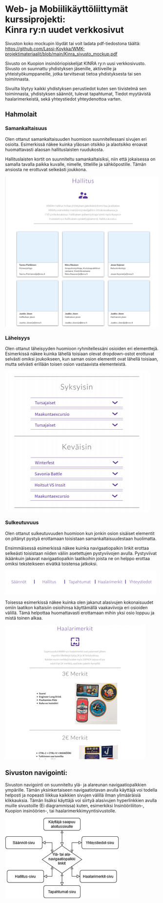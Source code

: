 # Web- ja Mobiilikäyttöliittymät kurssiprojekti: <br>Kinra ry:n uudet verkkosivut

Sivuston koko mockupin löydät tai voit ladata pdf-tiedostona täältä: <br>
https://github.com/Lassi-Koykka/WMK-projektimateriaalit/blob/main/Kinra_sivusto_mockup.pdf

Sivusto on Kuopion insinööriopiskelijat KINRA ry:n uusi verkkosivusto. Sivusto on suunnattu yhdistyksen jäsenille, aktiiveille ja yhteistyökumppaneille, jotka tarvitsevat tietoa yhdistyksesta tai sen toiminnasta.

Sivuilta löytyy kaikki yhdistyksen perustiedot kuten sen tiivistelmä sen toiminnasta, yhdistyksen säännöt, tulevat tapahtumat, Tiedot myytävistä haalarimerkeistä, sekä yhteystiedot yhteydenottoa varten.

## Hahmolait

### Samankaltaisuus
Olen ottanut samankaltaisuuden huomioon suunnitellessani sivujen eri osioita. Esimerkissä näkee kuinka yläosan otsikko ja alaotsikko eroavat huomattavasti alaosan hallituslaisten ruudukosta. 

Hallituslaisten kortit on suunniteltu samankaltaisiksi, niin että jokaisessa on samalla tavalla paikka kuvalle, nimelle, tittelille ja sähköpostille. Tämän ansiosta ne erottuvat selkeästi joukkona.

![Esimerkki samankaltaisuudesta][samankaltaisuus]


### Läheisyys
Olen ottanut läheisyyden huomioon ryhmitellessäni osioiden eri elementtejä. Esimerkissä näkee kuinka lähellä toisiaan olevat dropdown-ostot erottuvat selvästi omiksi joukoikseen, kun saman osion elementit ovat lähellä toisiaan, mutta selvästi erillään toisen osion vastaavista elementeistä.

![Esimerkki läheisyydestä][laheisyys]

### Sulkeutuvuus
Olen ottanut sulkeutuvuuden huomioon kun jonkin osion sisäiset elementit on pitänyt pystyä erottamaan toisistaan samankaltaisuudestaan huolimatta. 

Ensimmäisessä esimerkissä näkee kuinka navigaatiopalkin linkit erottaa selkeästi toisistaan niiden väliin asetettujen pystyviivojen avulla. Pystyviivat ikäänkuin jakavat navigaatiopalkin laatikoihin joista ne on helppo erottaa omiksi teksteikseen eivätkä toistensa jatkoksi.

![Esimerkki sulkeutuvuudesta][sulkeutuvuus]

Toisessa esimerkissä näkee kuinka olen jakanut alasivujen kokonaisuudet omiin laatikon kaltaisiin osioihinsa käyttämällä vaakaviivoja eri osioiden välillä. Tämä helpottaa huomattavasti erottamaan mihin yksi osio loppuu ja mistä toinen alkaa. 

![Esimerkki sulkeutuvuudesta][sulkeutuvuus_iso]

## Sivuston navigointi:

Sivuston navigointi on suunniteltu ylä- ja alareunan navigaatiopalkkien ympärille. Tämän yksinkertaiseen navigaatiotavan avulla käyttäjä voi todella helposti ja nopeasti liikkua kaikkien sivujen välillä ilman ylimääräisiä klikkauksia. Tämän lisäksi käyttäjä voi siirtyä alasivujen hyperlinkkien avulla muille sivustoille (Ei diagrammissa) kuten, esimerkiksi Insinööriliiton-, Kuopion insinöörien-, tai haalarimerkkimyyntisivustolle. 

![flowchart][flowchart]

[flowchart]: https://github.com/Lassi-Koykka/WMK-projektimateriaalit/blob/main/Kinra_flowdiagrammi.png "Flowdiagrammi sivuston navigoinnista"
[samankaltaisuus]: https://github.com/Lassi-Koykka/WMK-projektimateriaalit/blob/main/Hahmolaki_kuvat/samankaltaisuus.png "Esimerkki samankaltaisuudesta"
[laheisyys]: https://github.com/Lassi-Koykka/WMK-projektimateriaalit/blob/main/Hahmolaki_kuvat/laheisyys.png "Esimerkki läheisyydestä"
[sulkeutuvuus]: https://github.com/Lassi-Koykka/WMK-projektimateriaalit/blob/main/Hahmolaki_kuvat/sulkeutuvuus.png "Esimerkki sulkeutuvuudesta"
[sulkeutuvuus_iso]: https://github.com/Lassi-Koykka/WMK-projektimateriaalit/blob/main/Hahmolaki_kuvat/sulkeutuvuus_iso.png "Esimerkki sulkeutuvuudesta"
